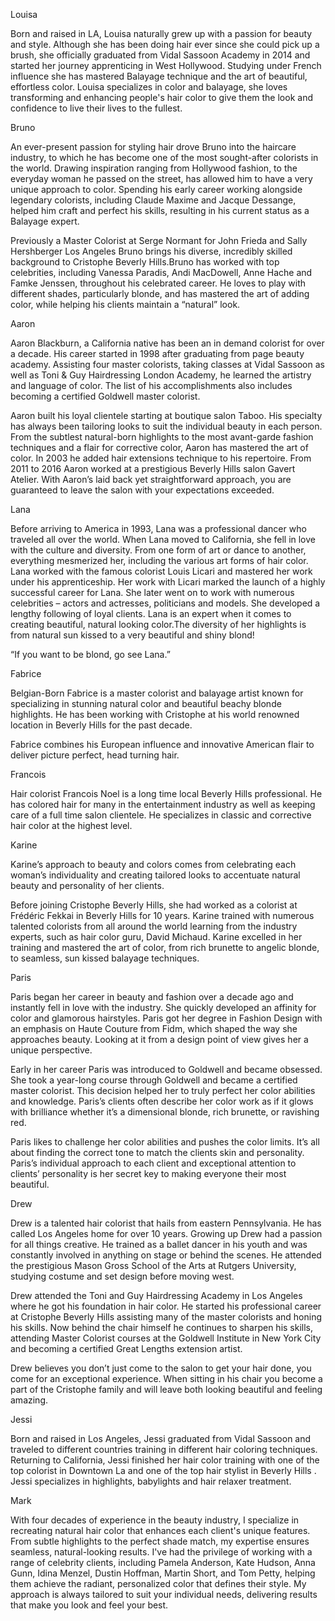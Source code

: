 Louisa

Born and raised in LA, Louisa naturally grew up with a passion for beauty and style. Although she has been doing hair ever since she could pick up a brush, she officially graduated from Vidal Sassoon Academy in 2014 and started her journey apprenticing in West Hollywood. Studying under French influence she has mastered Balayage technique and the art of beautiful, effortless color. Louisa specializes in color and balayage, she loves transforming and enhancing people's hair color to give them the look and confidence to live their lives to the fullest.

Bruno

An ever-present passion for styling hair drove Bruno into the haircare industry, to which he has become one of the most sought-after colorists in the world. Drawing inspiration ranging from Hollywood fashion, to the everyday woman he passed on the street, has allowed him to have a very unique approach to color. Spending his early career working alongside legendary colorists, including Claude Maxime and Jacque Dessange, helped him craft and perfect his skills, resulting in his current status as a Balayage expert. 

Previously a Master Colorist at Serge Normant for John Frieda and Sally Hershberger Los Angeles Bruno brings his diverse, incredibly skilled background to Cristophe Beverly Hills.Bruno has worked with top celebrities, including Vanessa Paradis, Andi MacDowell, Anne Hache and Famke Jenssen, throughout his celebrated career. He loves to play with different shades, particularly blonde, and has mastered the art of adding color, while helping his clients maintain a “natural” look.

Aaron

Aaron Blackburn, a California native has been an in demand colorist for over a decade. His career started in 1998 after graduating from page beauty academy. Assisting four master colorists, taking classes at Vidal Sassoon as well as Toni & Guy Hairdressing London Academy, he learned the artistry and language of color. The list of his accomplishments also includes becoming a certified Goldwell master colorist.

Aaron built his loyal clientele starting at boutique salon Taboo. His specialty has always been tailoring looks to suit the individual beauty in each person. From the subtlest natural-born highlights to the most avant-garde fashion techniques and a flair for corrective color, Aaron has mastered the art of color. In 2003 he added hair extensions technique to his repertoire. From 2011 to 2016 Aaron worked at a prestigious Beverly Hills salon Gavert Atelier. With Aaron’s laid back yet straightforward approach, you are guaranteed to leave the salon with your expectations exceeded.

Lana

Before arriving to America in 1993, Lana was a professional dancer who traveled all over the world. When Lana moved to California, she fell in love with the culture and diversity. From one form of art or dance to another, everything mesmerized her, including the various art forms of hair color. Lana worked with the famous colorist Louis Licari and mastered her work under his apprenticeship. Her work with Licari marked the launch of a highly successful career for Lana. She later went on to work with numerous celebrities – actors and actresses, politicians and models. She developed a lengthy following of loyal clients. Lana is an expert when it comes to creating beautiful, natural looking color.The diversity of her highlights is from natural sun kissed to a very beautiful and shiny blond!

“If you want to be blond, go see Lana.”

Fabrice

Belgian-Born Fabrice is a master colorist and balayage artist known for specializing in stunning natural color and beautiful beachy blonde highlights. He has been working with Cristophe at his world renowned location in Beverly Hills for the past decade.

Fabrice combines his European influence and innovative American flair to deliver picture perfect, head turning hair.

Francois

Hair colorist Francois Noel is a long time local Beverly Hills professional. He has colored hair for many in the entertainment industry as well as keeping care of a full time salon clientele. He specializes in classic and corrective hair color at the highest level.

Karine

Karine’s approach to beauty and colors comes from celebrating each woman’s individuality and creating tailored looks to accentuate natural beauty and personality of her clients.

Before joining Cristophe Beverly Hills, she had worked as a colorist at Frédéric Fekkai in Beverly Hills for 10 years. Karine trained with numerous talented colorists from all around the world learning from the industry experts, such as hair color guru, David Michaud. Karine excelled in her training and mastered the art of color, from rich brunette to angelic blonde, to seamless, sun kissed balayage techniques.

Paris

Paris began her career in beauty and fashion over a decade ago and instantly fell in love with the industry. She quickly developed an affinity for color and glamorous hairstyles. Paris got her degree in Fashion Design with an emphasis on Haute Couture from Fidm, which shaped the way she approaches beauty. Looking at it from a design point of view gives her a unique perspective.

Early in her career Paris was introduced to Goldwell and became obsessed. She took a year-long course through Goldwell and became a certified master colorist. This decision helped her to truly perfect her color abilities and knowledge. Paris’s clients often describe her color work as if it glows with brilliance whether it’s a dimensional blonde, rich brunette, or ravishing red.

Paris likes to challenge her color abilities and pushes the color limits. It’s all about finding the correct tone to match the clients skin and personality. Paris’s individual approach to each client and exceptional attention to clients’ personality is her secret key to making everyone their most beautiful.

Drew

Drew is a talented hair colorist that hails from eastern Pennsylvania. He has called Los Angeles home for over 10 years.  Growing up Drew had a passion for all things creative. He trained as a ballet dancer in his youth and was constantly involved in anything on stage or behind the scenes.  He attended the prestigious Mason Gross School of the Arts at Rutgers University, studying costume and set design before moving west.

 Drew attended the Toni and Guy Hairdressing Academy in Los Angeles where he got his foundation in hair color.  He started his professional career at Cristophe Beverly Hills assisting many of the master colorists and honing his skills.  Now behind the chair himself he continues to sharpen his skills, attending Master Colorist courses at the Goldwell Institute in New York City and becoming a certified Great Lengths extension artist.

 Drew believes you don’t just come to the salon to get your hair done, you come for an exceptional experience.  When sitting in his chair you become a part of the Cristophe family and will leave both looking beautiful and feeling amazing.

Jessi

Born and raised in Los Angeles, Jessi graduated from Vidal Sassoon and traveled to different countries training in different hair coloring techniques. Returning to California, Jessi finished her hair color training with one of the top colorist in Downtown La and one of the top hair stylist in Beverly Hills . Jessi specializes in highlights, babylights and hair relaxer treatment.

Mark

With four decades of experience in the beauty industry, I specialize in recreating natural hair color that enhances each client's unique features. From subtle highlights to the perfect shade match, my expertise ensures seamless, natural-looking results. I've had the privilege of working with a range of celebrity clients, including Pamela Anderson, Kate Hudson, Anna Gunn, Idina Menzel, Dustin Hoffman, Martin Short, and Tom Petty, helping them achieve the radiant, personalized color that defines their style. My approach is always tailored to suit your individual needs, delivering results that make you look and feel your best.

